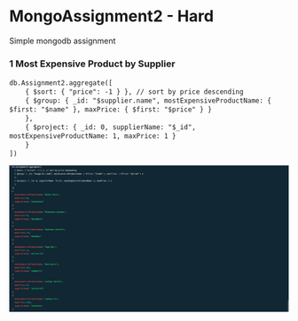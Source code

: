 # MongoAssignment2 - Hard
Simple mongodb assignment

### 1 Most Expensive Product by Supplier
```
db.Assignment2.aggregate([
    { $sort: { "price": -1 } }, // sort by price descending
    { $group: { _id: "$supplier.name", mostExpensiveProductName: { $first: "$name" }, maxPrice: { $first: "$price" } }
    },
    { $project: { _id: 0, supplierName: "$_id", mostExpensiveProductName: 1, maxPrice: 1 }
    }
])
```
![2](images/hard/h2.png)
